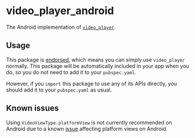 # video\_player\_android

The Android implementation of [`video_player`][1].

## Usage

This package is [endorsed][2], which means you can simply use `video_player`
normally. This package will be automatically included in your app when you do,
so you do not need to add it to your `pubspec.yaml`.

However, if you `import` this package to use any of its APIs directly, you
should add it to your `pubspec.yaml` as usual.

## Known issues

Using `VideoViewType.platformView` is not currently recommended on Android due to a known [issue][3] affecting platform views on Android.

[1]: https://pub.dev/packages/video_player
[2]: https://flutter.dev/to/endorsed-federated-plugin
[3]: https://github.com/flutter/flutter/issues/164899
